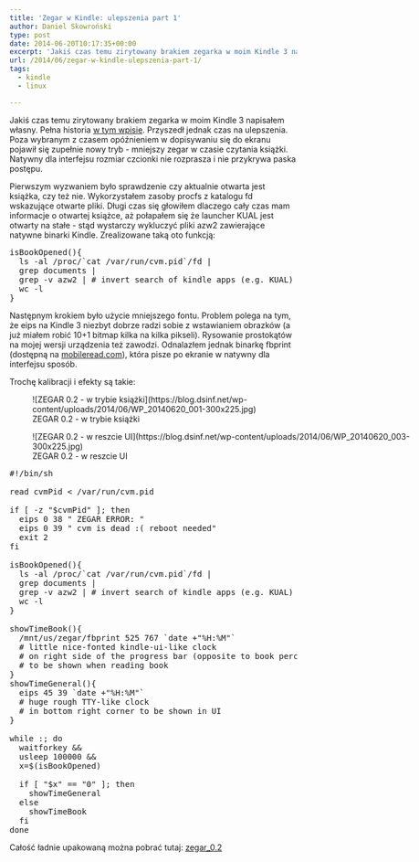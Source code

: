 ```yaml
---
title: 'Zegar w Kindle: ulepszenia part 1'
author: Daniel Skowroński
type: post
date: 2014-06-20T10:17:35+00:00
excerpt: 'Jakiś czas temu zirytowany brakiem zegarka w moim Kindle 3 napisałem własny. Pełna historia <a href="http://blog.dsinf.net/2014/05/zegar-w-kindle/">w tym wpisie</a>. Przyszedł jednak czas na ulepszenia - nowy tryb pracy aktywowany podczas czytania książki.'
url: /2014/06/zegar-w-kindle-ulepszenia-part-1/
tags:
  - kindle
  - linux

---
```

Jakiś czas temu zirytowany brakiem zegarka w moim Kindle 3 napisałem własny. Pełna historia [w tym wpisie][1]. Przyszedł jednak czas na ulepszenia. Poza wybranym z czasem opóźnieniem w dopisywaniu się do ekranu pojawił się zupełnie nowy tryb - mniejszy zegar w czasie czytania książki. Natywny dla interfejsu rozmiar czcionki nie rozprasza i nie przykrywa paska postępu.

Pierwszym wyzwaniem było sprawdzenie czy aktualnie otwarta jest książka, czy też nie. Wykorzystałem zasoby procfs z katalogu fd wskazujące otwarte pliki. Długi czas się głowiłem dlaczego cały czas mam informacje o otwartej książce, aż połapałem się że launcher KUAL jest otwarty na stałe - stąd wystarczy wykluczyć pliki azw2 zawierające natywne binarki Kindle. Zrealizowane taką oto funkcją:

<pre class="lang:default EnlighterJSRAW ">isBookOpened(){
  ls -al /proc/`cat /var/run/cvm.pid`/fd | 
  grep documents | 
  grep -v azw2 | # invert search of kindle apps (e.g. KUAL)
  wc -l
}</pre>

Następnym krokiem było użycie mniejszego fontu. Problem polega na tym, że eips na Kindle 3 niezbyt dobrze radzi sobie z wstawianiem obrazków (a już miałem robić 10+1 bitmap kilka na kilka pikseli). Rysowanie prostokątów na mojej wersji urządzenia też zawodzi. Odnalazłem jednak binarkę fbprint (dostępną na [mobileread.com][2]), która pisze po ekranie w natywny dla interfejsu sposób. 

Trochę kalibracji i efekty są takie:  
<figure id="attachment_469" aria-describedby="caption-attachment-469" style="width: 665px" class="wp-caption alignnone">![ZEGAR 0.2 - w trybie książki](https://blog.dsinf.net/wp-content/uploads/2014/06/WP_20140620_001-300x225.jpg)<figcaption id="caption-attachment-469" class="wp-caption-text">ZEGAR 0.2 - w trybie książki</figcaption></figure>  
<figure id="attachment_470" aria-describedby="caption-attachment-470" style="width: 665px" class="wp-caption alignnone">![ZEGAR 0.2 - w reszcie UI](https://blog.dsinf.net/wp-content/uploads/2014/06/WP_20140620_003-300x225.jpg)<figcaption id="caption-attachment-470" class="wp-caption-text">ZEGAR 0.2 - w reszcie UI</figcaption></figure>

<pre class="lang:default EnlighterJSRAW " >#!/bin/sh

read cvmPid &lt; /var/run/cvm.pid

if [ -z "$cvmPid" ]; then
  eips 0 38 " ZEGAR ERROR: "
  eips 0 39 " cvm is dead :( reboot needed"
  exit 2
fi

isBookOpened(){
  ls -al /proc/`cat /var/run/cvm.pid`/fd | 
  grep documents | 
  grep -v azw2 | # invert search of kindle apps (e.g. KUAL)
  wc -l
}

showTimeBook(){
  /mnt/us/zegar/fbprint 525 767 `date +"%H:%M"` 
  # little nice-fonted kindle-ui-like clock 
  # on right side of the progress bar (opposite to book percentage)
  # to be shown when reading book
}
showTimeGeneral(){
  eips 45 39 `date +"%H:%M"` 
  # huge rough TTY-like clock 
  # in bottom right corner to be shown in UI
}

while :; do
  waitforkey &&
  usleep 100000 &&
  x=$(isBookOpened)

  if [ "$x" == "0" ]; then
    showTimeGeneral
  else
    showTimeBook     
  fi
done</pre>

Całość ładnie upakowaną można pobrać tutaj: [zegar_0.2][5]

 [1]: http://blog.dsinf.net/2014/05/zegar-w-kindle/
 [2]: http://www.mobileread.com/forums/showthread.php?t=147870
 [3]: http://blog.dsinf.net/wp-content/uploads/2014/06/WP_20140620_001.jpg
 [4]: http://blog.dsinf.net/wp-content/uploads/2014/06/WP_20140620_003.jpg
 [5]: http://blog.dsinf.net/wp-content/uploads/2014/06/zegar_0.2.zip